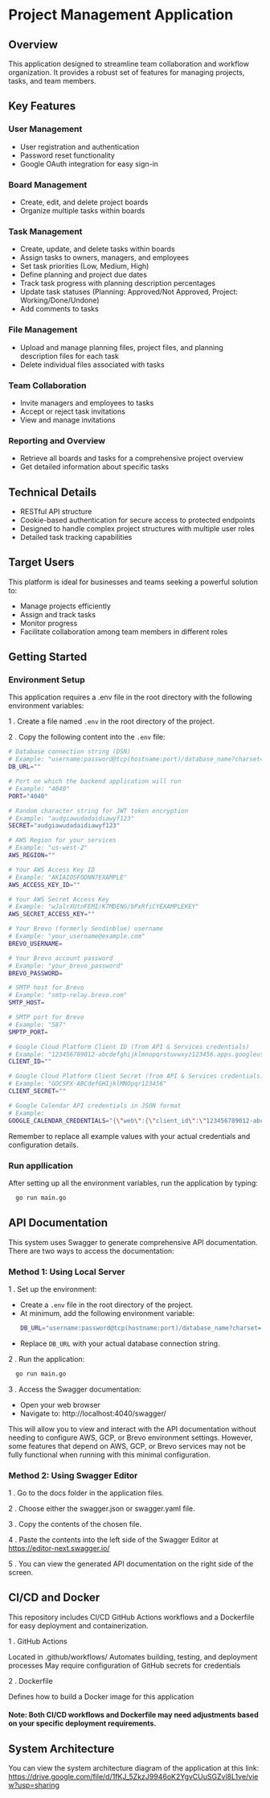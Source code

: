 # Project Management Application

## Overview

This application designed to streamline team collaboration and workflow organization. It provides a robust set of features for managing projects, tasks, and team members.

## Key Features

### User Management
- User registration and authentication
- Password reset functionality
- Google OAuth integration for easy sign-in

### Board Management
- Create, edit, and delete project boards
- Organize multiple tasks within boards

### Task Management
- Create, update, and delete tasks within boards
- Assign tasks to owners, managers, and employees
- Set task priorities (Low, Medium, High)
- Define planning and project due dates
- Track task progress with planning description percentages
- Update task statuses (Planning: Approved/Not Approved, Project: Working/Done/Undone)
- Add comments to tasks

### File Management
- Upload and manage planning files, project files, and planning description files for each task
- Delete individual files associated with tasks

### Team Collaboration
- Invite managers and employees to tasks
- Accept or reject task invitations
- View and manage invitations

### Reporting and Overview
- Retrieve all boards and tasks for a comprehensive project overview
- Get detailed information about specific tasks

## Technical Details

- RESTful API structure
- Cookie-based authentication for secure access to protected endpoints
- Designed to handle complex project structures with multiple user roles
- Detailed task tracking capabilities

## Target Users

This platform is ideal for businesses and teams seeking a powerful solution to:
- Manage projects efficiently
- Assign and track tasks
- Monitor progress
- Facilitate collaboration among team members in different roles

## Getting Started

### Environment Setup
This application requires a .env file in the root directory with the following environment variables:

1 . Create a file named `.env` in the root directory of the project.

2 . Copy the following content into the `.env` file:

```bash
# Database connection string (DSN)
# Example: "username:password@tcp(hostname:port)/database_name?charset=utf8mb4&parseTime=true"
DB_URL=""

# Port on which the backend application will run
# Example: "4040"
PORT="4040"

# Random character string for JWT token encryption
# Example: "audgiawudadaidiawyf123"
SECRET="audgiawudadaidiawyf123"

# AWS Region for your services
# Example: "us-west-2"
AWS_REGION=""

# Your AWS Access Key ID
# Example: "AKIAIOSFODNN7EXAMPLE"
AWS_ACCESS_KEY_ID=""

# Your AWS Secret Access Key
# Example: "wJalrXUtnFEMI/K7MDENG/bPxRfiCYEXAMPLEKEY"
AWS_SECRET_ACCESS_KEY=""

# Your Brevo (formerly Sendinblue) username
# Example: "your_username@example.com"
BREVO_USERNAME=

# Your Brevo account password
# Example: "your_brevo_password"
BREVO_PASSWORD=

# SMTP host for Brevo
# Example: "smtp-relay.brevo.com"
SMTP_HOST=

# SMTP port for Brevo
# Example: "587"
SMPTP_PORT=

# Google Cloud Platform Client ID (from API & Services credentials)
# Example: "123456789012-abcdefghijklmnopqrstuvwxyz123456.apps.googleusercontent.com"
CLIENT_ID=""

# Google Cloud Platform Client Secret (from API & Services credentials)
# Example: "GOCSPX-ABCdefGHIjklMNOpqr123456"
CLIENT_SECRET=""

# Google Calendar API credentials in JSON format
# Example: 
GOOGLE_CALENDAR_CREDENTIALS="{\"web\":{\"client_id\":\"123456789012-abcdefghijklmnopqrstuvwxyz123456.apps.googleusercontent.com\",\"project_id\":\"your-project-id\",\"auth_uri\":\"https://accounts.google.com/o/oauth2/auth\",\"token_uri\":\"https://oauth2.googleapis.com/token\",\"auth_provider_x509_cert_url\":\"https://www.googleapis.com/oauth2/v1/certs\",\"client_secret\":\"GOCSPX-ABCdefGHIjklMNOpqr123456\",\"redirect_uris\":[\"https://www.yourdomain.com/auth/callback\"]}}"
```

Remember to replace all example values with your actual credentials and configuration details.

### Run appllication

After setting up all the environment variables, run the application by typing:

```bash
  go run main.go
```

## API Documentation

This system uses Swagger to generate comprehensive API documentation. There are two ways to access the documentation:

### Method 1: Using Local Server

1 . Set up the environment:
   - Create a `.env` file in the root directory of the project.
   - At minimum, add the following environment variable:
     ```bash
     DB_URL="username:password@tcp(hostname:port)/database_name?charset=utf8mb4&parseTime=true"
     ```
   - Replace `DB_URL` with your actual database connection string.

2 . Run the application:
```bash
  go run main.go
```

3 . Access the Swagger documentation:
   - Open your web browser
   - Navigate to: http://localhost:4040/swagger/

This will allow you to view and interact with the API documentation without needing to configure AWS, GCP, or Brevo environment settings. However, some features that depend on AWS, GCP, or Brevo services may not be fully functional when running with this minimal configuration.

### Method 2: Using Swagger Editor

1 . Go to the docs folder in the application files.

2 . Choose either the swagger.json or swagger.yaml file.

3 . Copy the contents of the chosen file.

4 . Paste the contents into the left side of the Swagger Editor at https://editor-next.swagger.io/

5 . You can view the generated API documentation on the right side of the screen.

## CI/CD and Docker
This repository includes CI/CD GitHub Actions workflows and a Dockerfile for easy deployment and containerization.

1 . GitHub Actions

Located in .github/workflows/
Automates building, testing, and deployment processes
May require configuration of GitHub secrets for credentials

2 . Dockerfile

Defines how to build a Docker image for this application

#### Note: Both CI/CD workflows and Dockerfile may need adjustments based on your specific deployment requirements.

## System Architecture

You can view the system architecture diagram of the application at this link:
https://drive.google.com/file/d/1fKJ_5ZkzJ9946oK2YgvCUuSGZvl8L1ve/view?usp=sharing
